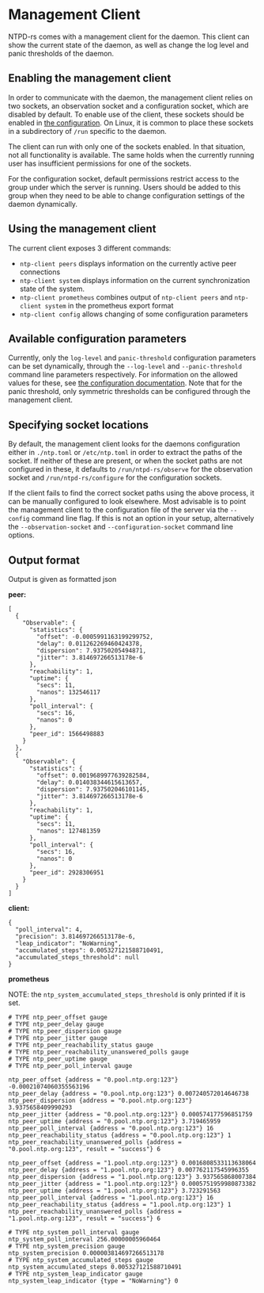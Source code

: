 # Management Client

NTPD-rs comes with a management client for the daemon. This client can show the current state of the daemon, as well as change the log level and panic thresholds of the daemon.

## Enabling the management client

In order to communicate with the daemon, the management client relies on two sockets, an observation socket and a configuration socket, which are disabled by default. To enable use of the client, these sockets should be enabled in [the configuration](CONFIGURATION.md). On Linux, it is common to place these sockets in a subdirectory of `/run` specific to the daemon.

The client can run with only one of the sockets enabled. In that situation, not all functionality is available. The same holds when the currently running user has insufficient permissions for one of the sockets.

For the configuration socket, default permissions restrict access to the group under which the server is running. Users should be added to this group when they need to be able to change configuration settings of the daemon dynamically.

## Using the management client

The current client exposes 3 different commands:
 - `ntp-client peers` displays information on the currently active peer connections
 - `ntp-client system` displays information on the current synchronization state of the system.
 - `ntp-client prometheus` combines output of `ntp-client peers` and `ntp-client system` in the
   prometheus export format
 - `ntp-client config` allows changing of some configuration parameters

## Available configuration parameters

Currently, only the `log-level` and `panic-threshold` configuration parameters can be set dynamically, through the `--log-level` and `--panic-threshold` command line parameters respectively. For information on the allowed values for these, see [the configuration documentation](CONFIGURATION.md). Note that for the panic threshold, only symmetric thresholds can be configured through the management client.

## Specifying socket locations

By default, the management client looks for the daemons configuration either in `./ntp.toml` or `/etc/ntp.toml` in order to extract the paths of the socket. If neither of these are present, or when the socket paths are not configured in these, it defaults to `/run/ntpd-rs/observe` for the observation socket and `/run/ntpd-rs/configure` for the configuration sockets.

If the client fails to find the correct socket paths using the above process, it can be manually configured to look elsewhere. Most advisable is to point the management client to the configuration file of the server via the `--config` command line flag. If this is not an option in your setup, alternatively the `--observation-socket` and `--configuration-socket` command line options.

## Output format

Output is given as formatted json

**peer:**
```
[
  {
    "Observable": {
      "statistics": {
        "offset": -0.0005991163199299752,
        "delay": 0.011262269460424378,
        "dispersion": 7.93750205494871,
        "jitter": 3.814697266513178e-6
      },
      "reachability": 1,
      "uptime": {
        "secs": 11,
        "nanos": 132546117
      },
      "poll_interval": {
        "secs": 16,
        "nanos": 0
      },
      "peer_id": 1566498883
    }
  },
  {
    "Observable": {
      "statistics": {
        "offset": 0.0019689977639282584,
        "delay": 0.014038344615613657,
        "dispersion": 7.937502046101145,
        "jitter": 3.814697266513178e-6
      },
      "reachability": 1,
      "uptime": {
        "secs": 11,
        "nanos": 127481359
      },
      "poll_interval": {
        "secs": 16,
        "nanos": 0
      },
      "peer_id": 2928306951
    }
  }
]
```

**client:**
```
{
  "poll_interval": 4,
  "precision": 3.814697266513178e-6,
  "leap_indicator": "NoWarning",
  "accumulated_steps": 0.005327121588710491,
  "accumulated_steps_threshold": null
}
```

**prometheus**

NOTE: the `ntp_system_accumulated_steps_threshold` is only printed if it is set.

```
# TYPE ntp_peer_offset gauge
# TYPE ntp_peer_delay gauge
# TYPE ntp_peer_dispersion gauge
# TYPE ntp_peer_jitter gauge
# TYPE ntp_peer_reachability_status gauge
# TYPE ntp_peer_reachability_unanswered_polls gauge
# TYPE ntp_peer_uptime gauge
# TYPE ntp_peer_poll_interval gauge

ntp_peer_offset {address = "0.pool.ntp.org:123"} -0.00021074060355563196
ntp_peer_delay {address = "0.pool.ntp.org:123"} 0.007240572014646738
ntp_peer_dispersion {address = "0.pool.ntp.org:123"} 3.9375658409990293
ntp_peer_jitter {address = "0.pool.ntp.org:123"} 0.000574177596851759
ntp_peer_uptime {address = "0.pool.ntp.org:123"} 3.719465959
ntp_peer_poll_interval {address = "0.pool.ntp.org:123"} 16
ntp_peer_reachability_status {address = "0.pool.ntp.org:123"} 1
ntp_peer_reachability_unanswered_polls {address = "0.pool.ntp.org:123", result = "success"} 6

ntp_peer_offset {address = "1.pool.ntp.org:123"} 0.0016808533113638064
ntp_peer_delay {address = "1.pool.ntp.org:123"} 0.007762117545996355
ntp_peer_dispersion {address = "1.pool.ntp.org:123"} 3.937565868007384
ntp_peer_jitter {address = "1.pool.ntp.org:123"} 0.0005751959980873382
ntp_peer_uptime {address = "1.pool.ntp.org:123"} 3.723291563
ntp_peer_poll_interval {address = "1.pool.ntp.org:123"} 16
ntp_peer_reachability_status {address = "1.pool.ntp.org:123"} 1
ntp_peer_reachability_unanswered_polls {address = "1.pool.ntp.org:123", result = "success"} 6

# TYPE ntp_system_poll_interval gauge
ntp_system_poll_interval 256.00000005960464
# TYPE ntp_system_precision gauge
ntp_system_precision 0.000003814697266513178
# TYPE ntp_system_accumulated_steps gauge
ntp_system_accumulated_steps 0.005327121588710491
# TYPE ntp_system_leap_indicator gauge
ntp_system_leap_indicator {type = "NoWarning"} 0
```
